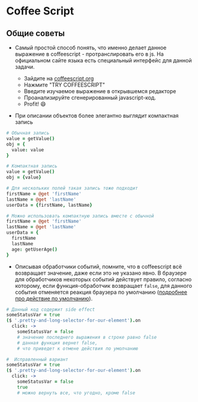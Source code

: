 # Coffee Script

## Общие советы

* Самый простой способ понять, что именно делает данное выражение в coffeescript - протранслировать его в js. На 
официальном сайте языка есть специальный интерфейс для данной задачи.

  * Зайдите на [coffeescript.org](http://coffeescript.org/)
  * Нажмите "TRY COFFEESCRIPT"
  * Введите изучаемое выражение в открывшемся редакторе
  * Проанализируйте сгенерированный javascript-код.
  * Profit! :smile: 

* При описании объектов более элегантно выглядит компактная запись

```coffeescript
# Обычная запись
value = getValue()
obj = {
  value: value
}

# Компактная запись
value = getValue()
obj = {value}

# Для нескольких полей такая запись тоже подходит
firstName = @get 'firstName'
lastName = @get 'lastName'
userData = {firstName, lastName}

# Можно использовать компактную запись вместе с обычной
firstName = @get 'firstName'
lastName = @get 'lastName'
userData = {
  firstName
  lastName
  age: getUserAge()
}
```

* Описывая обработчики событий, помните, что в coffeescript всё возвращает значение, даже если это не указано явно. 
В браузере для обработчиков некоторых событий действует правило, согласно которому, если функция-обработчик возвращает 
`false`, для данного события отменяется реакция браузера по умолчанию 
([подробнее про действие по умолчанию](http://learn.javascript.ru/default-browser-action)).

```coffeescript
# Данный код содержит side effect
someStatusVar = true
($ '.pretty-and-long-selector-for-our-element').on
  click: ->
    someStatusVar = false 
    # значение последнего выражения в строке равно false
    # данная функция вернет false,
    # что приведет к отмене действия по умолчанию

#  Исправленный вариант
someStatusVar = true
($ '.pretty-and-long-selector-for-our-element').on
  click: ->
    someStatusVar = false
    true 
    # можно вернуть все, что угодно, кроме false
```
